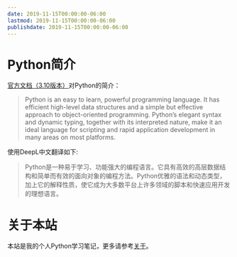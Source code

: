 ```yaml
---
date: 2019-11-15T00:00:00-06:00
lastmod: 2019-11-15T00:00:00-06:00
publishdate: 2019-11-15T00:00:00-06:00
---
```


# Python简介

[官方文档（3.10版本）]()对Python的简介：

> Python is an easy to learn, powerful programming language. It has efficient high-level data structures and a simple but effective approach to object-oriented programming. Python’s elegant syntax and dynamic typing, together with its interpreted nature, make it an ideal language for scripting and rapid application development in many areas on most platforms.

使用DeepL中文翻译如下:

> Python是一种易于学习、功能强大的编程语言。它具有高效的高层数据结构和简单而有效的面向对象的编程方法。Python优雅的语法和动态类型，加上它的解释性质，使它成为大多数平台上许多领域的脚本和快速应用开发的理想语言。

# 关于本站

本站是我的个人Python学习笔记，更多请参考[关于](https://python-notes.jinjunliu.com/about/)。

